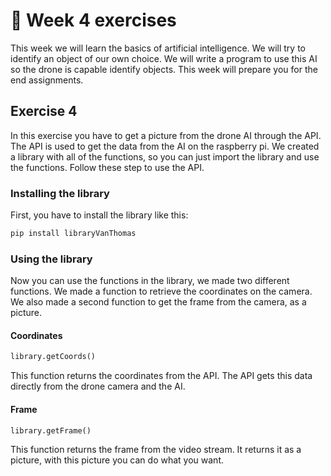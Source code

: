 # :pencil: Week 4 exercises 
This week we will learn the basics of artificial intelligence. We will try to identify an object of our own choice. We will write a program to use this AI so the drone is capable identify objects. This week will prepare you for the end assignments. 

## Exercise 4

In this exercise you have to get a picture from the drone AI through the API. The API is used to get the data from the AI on the raspberry pi. We created a library with all of the functions, so you can just import the library and use the functions. Follow these step to use the API.

### Installing the library

First, you have to install the library like this:

```powershell
pip install libraryVanThomas
```

### Using the library

Now you can use the functions in the library, we made two different functions. We made a function to retrieve the coordinates on the camera. We also made a second function to get the frame from the camera, as a picture.

#### Coordinates

```python
library.getCoords()
```

This function returns the coordinates from the API. The API gets this data directly from the drone camera and the AI.

#### Frame

```python
library.getFrame()
```

This function returns the frame from the video stream. It returns it as a picture, with this picture you can do what you want.
